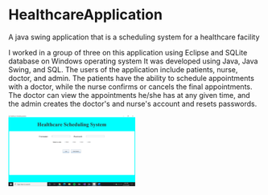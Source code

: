 # HealthcareApplication
A java swing application that is a scheduling system for a healthcare facility

I worked in a group of three on this application using Eclipse and SQLite database on Windows operating system 
It was developed using Java, Java Swing, and SQL. The users of the application include patients, nurse, doctor, and admin. 
The patients have the ability to schedule appointments with a doctor, while the nurse confirms or cancels the final appointments. 
The doctor can view the appointments he/she has at any given time, and the admin creates the doctor's and nurse's account and resets passwords. 

<img src="https://github.com/vwadhwa19/HealthcareApplication/blob/master/HealthcareApplication_FrontPage.png" width="50%" height="50%"/>

